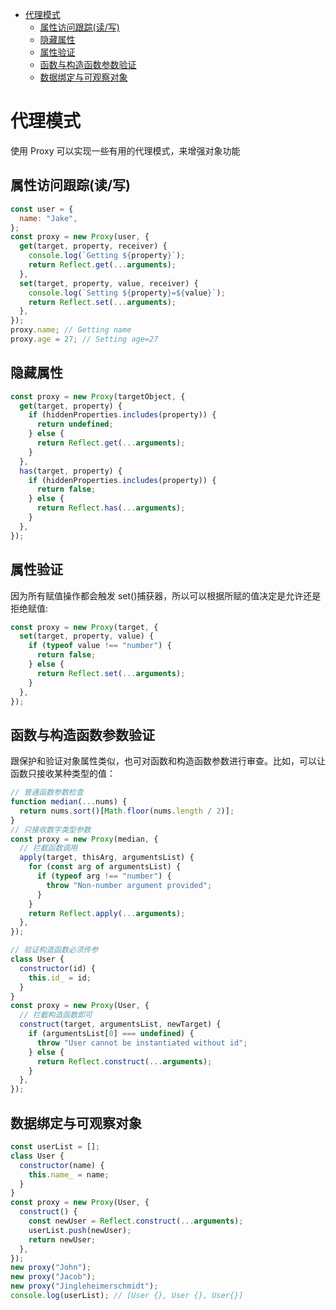 <!-- START doctoc generated TOC please keep comment here to allow auto update -->
<!-- DON'T EDIT THIS SECTION, INSTEAD RE-RUN doctoc TO UPDATE -->

- [代理模式](#%E4%BB%A3%E7%90%86%E6%A8%A1%E5%BC%8F)
  - [属性访问跟踪(读/写)](#%E5%B1%9E%E6%80%A7%E8%AE%BF%E9%97%AE%E8%B7%9F%E8%B8%AA%E8%AF%BB%E5%86%99)
  - [隐藏属性](#%E9%9A%90%E8%97%8F%E5%B1%9E%E6%80%A7)
  - [属性验证](#%E5%B1%9E%E6%80%A7%E9%AA%8C%E8%AF%81)
  - [函数与构造函数参数验证](#%E5%87%BD%E6%95%B0%E4%B8%8E%E6%9E%84%E9%80%A0%E5%87%BD%E6%95%B0%E5%8F%82%E6%95%B0%E9%AA%8C%E8%AF%81)
  - [数据绑定与可观察对象](#%E6%95%B0%E6%8D%AE%E7%BB%91%E5%AE%9A%E4%B8%8E%E5%8F%AF%E8%A7%82%E5%AF%9F%E5%AF%B9%E8%B1%A1)

<!-- END doctoc generated TOC please keep comment here to allow auto update -->

# 代理模式

使用 Proxy 可以实现一些有用的代理模式，来增强对象功能

## 属性访问跟踪(读/写)

```js
const user = {
  name: "Jake",
};
const proxy = new Proxy(user, {
  get(target, property, receiver) {
    console.log(`Getting ${property}`);
    return Reflect.get(...arguments);
  },
  set(target, property, value, receiver) {
    console.log(`Setting ${property}=${value}`);
    return Reflect.set(...arguments);
  },
});
proxy.name; // Getting name
proxy.age = 27; // Setting age=27
```

## 隐藏属性

```js
const proxy = new Proxy(targetObject, {
  get(target, property) {
    if (hiddenProperties.includes(property)) {
      return undefined;
    } else {
      return Reflect.get(...arguments);
    }
  },
  has(target, property) {
    if (hiddenProperties.includes(property)) {
      return false;
    } else {
      return Reflect.has(...arguments);
    }
  },
});
```

## 属性验证

因为所有赋值操作都会触发 set()捕获器，所以可以根据所赋的值决定是允许还是拒绝赋值:

```js
const proxy = new Proxy(target, {
  set(target, property, value) {
    if (typeof value !== "number") {
      return false;
    } else {
      return Reflect.set(...arguments);
    }
  },
});
```

## 函数与构造函数参数验证

跟保护和验证对象属性类似，也可对函数和构造函数参数进行审查。比如，可以让函数只接收某种类型的值：

```js
// 普通函数参数检查
function median(...nums) {
  return nums.sort()[Math.floor(nums.length / 2)];
}
// 只接收数字类型参数
const proxy = new Proxy(median, {
  // 拦截函数调用
  apply(target, thisArg, argumentsList) {
    for (const arg of argumentsList) {
      if (typeof arg !== "number") {
        throw "Non-number argument provided";
      }
    }
    return Reflect.apply(...arguments);
  },
});

// 验证构造函数必须传参
class User {
  constructor(id) {
    this.id_ = id;
  }
}
const proxy = new Proxy(User, {
  // 拦截构造函数即可
  construct(target, argumentsList, newTarget) {
    if (argumentsList[0] === undefined) {
      throw "User cannot be instantiated without id";
    } else {
      return Reflect.construct(...arguments);
    }
  },
});
```

## 数据绑定与可观察对象

```js
const userList = [];
class User {
  constructor(name) {
    this.name_ = name;
  }
}
const proxy = new Proxy(User, {
  construct() {
    const newUser = Reflect.construct(...arguments);
    userList.push(newUser);
    return newUser;
  },
});
new proxy("John");
new proxy("Jacob");
new proxy("Jingleheimerschmidt");
console.log(userList); // [User {}, User {}, User{}]
```
